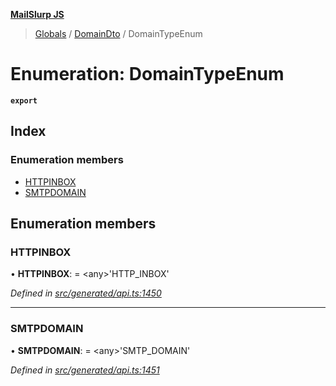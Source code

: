 **[MailSlurp JS](../README.md)**

> [Globals](../README.md) / [DomainDto](../modules/domaindto.md) / DomainTypeEnum

# Enumeration: DomainTypeEnum

**`export`** 

## Index

### Enumeration members

* [HTTPINBOX](domaindto.domaintypeenum.md#httpinbox)
* [SMTPDOMAIN](domaindto.domaintypeenum.md#smtpdomain)

## Enumeration members

### HTTPINBOX

•  **HTTPINBOX**:  = \<any>'HTTP\_INBOX'

*Defined in [src/generated/api.ts:1450](https://github.com/mailslurp/mailslurp-client/blob/730b817/src/generated/api.ts#L1450)*

___

### SMTPDOMAIN

•  **SMTPDOMAIN**:  = \<any>'SMTP\_DOMAIN'

*Defined in [src/generated/api.ts:1451](https://github.com/mailslurp/mailslurp-client/blob/730b817/src/generated/api.ts#L1451)*
